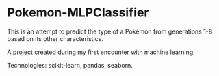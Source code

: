 # Pokemon-MLPClassifier

This is an attempt to predict the type of a Pokémon from generations 1-8 based on its other characteristics.

A project created during my first encounter with machine learning.

Technologies: scikit-learn, pandas, seaborn.
